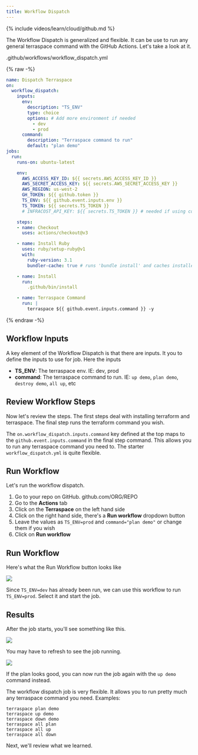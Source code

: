 ```yaml
---
title: Workflow Dispatch
---
```


{% include videos/learn/cloud/github.md %}

The Workflow Dispatch is generalized and flexible.  It can be use to run any general terraspace command with the GitHub Actions. Let's take a look at it.

.github/workflows/workflow_dispatch.yml

{% raw -%}
```yaml
name: Dispatch Terraspace
on:
  workflow_dispatch:
    inputs:
      env:
        description: "TS_ENV"
        type: choice
        options: # Add more environment if needed
          - dev
          - prod
      command:
        description: "Terraspace command to run"
        default: "plan demo"
jobs:
  run:
    runs-on: ubuntu-latest

    env:
      AWS_ACCESS_KEY_ID: ${{ secrets.AWS_ACCESS_KEY_ID }}
      AWS_SECRET_ACCESS_KEY: ${{ secrets.AWS_SECRET_ACCESS_KEY }}
      AWS_REGION: us-west-2
      GH_TOKEN: ${{ github.token }}
      TS_ENV: ${{ github.event.inputs.env }}
      TS_TOKEN: ${{ secrets.TS_TOKEN }}
      # INFRACOST_API_KEY: ${{ secrets.TS_TOKEN }} # needed if using cost estimation

    steps:
    - name: Checkout
      uses: actions/checkout@v3

    - name: Install Ruby
      uses: ruby/setup-ruby@v1
      with:
        ruby-version: 3.1
        bundler-cache: true # runs 'bundle install' and caches installed gems automatically

    - name: Install
      run:
        .github/bin/install

    - name: Terraspace Command
      run: |
        terraspace ${{ github.event.inputs.command }} -y
```
{% endraw -%}

## Workflow Inputs

A key element of the Workflow Dispatch is that there are inputs. It you to define the inputs to use for job. Here the inputs

* **TS_ENV**: The terraspace env. IE: dev, prod
* **command**: The terraspace command to run. IE: `up demo`, `plan demo`, `destroy demo`, `all up`, etc

## Review Workflow Steps

Now let's review the steps. The first steps deal with installing terraform and terraspace. The final step runs the terraform command you wish.

The `on.workflow_dispatch.inputs.command` key defined at the top maps to the `github.event.inputs.command` in the final step command. This allows you to run any terraspace command you need to.  The starter `workflow_dispatch.yml` is quite flexible.

## Run Workflow

Let's run the workflow dispatch.

1. Go to your repo on GitHub. github.com/ORG/REPO
2. Go to the **Actions** tab
3. Click on the **Terraspace** on the left hand side
4. Click on the right hand side, there's a **Run workflow** dropdown button
5. Leave the values as `TS_ENV=prod` and `command="plan demo"` or change them if you wish
6. Click on **Run workflow**

## Run Workflow

Here's what the Run Workflow button looks like

![](https://img.boltops.com/images/terraspace/cloud/ci/github/workflow_dispatch/run-workflow-button.png)

Since `TS_ENV=dev` has already been run, we can use this workflow to run `TS_ENV=prod`.  Select it and start the job.

## Results

After the job starts, you'll see something like this.

![](https://img.boltops.com/images/terraspace/cloud/ci/github/workflow_dispatch/run-workflow-started.png)

You may have to refresh to see the job running.

![](https://img.boltops.com/images/terraspace/cloud/ci/github/workflow_dispatch/run-workflow-completed.png)

If the plan looks good, you can now run the job again with the `up demo` command instead.

The workflow dispatch job is very flexible. It allows you to run pretty much any terraspace command you need. Examples:

    terraspace plan demo
    terraspace up demo
    terraspace down demo
    terraspace all plan
    terraspace all up
    terraspace all down

Next, we'll review what we learned.
